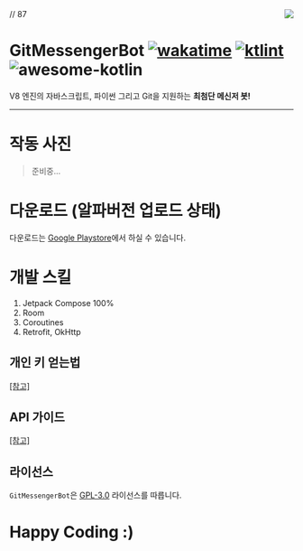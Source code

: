 <image src="https://raw.githubusercontent.com/sungbin5304/GitMessengerBot/master/app/src/main/res/mipmap-xxhdpi/ic_launcher.png" align="right" />
// 87

# GitMessengerBot [![wakatime](https://wakatime.com/badge/github/GitMessengerBot/GitMessengerBot-Android.svg)](https://wakatime.com/badge/github/GitMessengerBot/GitMessengerBot-Android) [![ktlint](https://img.shields.io/badge/code%20style-%E2%9D%A4-FF4081.svg)](https://ktlint.github.io/) ![awesome-kotlin](https://kotlin.link/awesome-kotlin.svg)
V8 엔진의 자바스크립트, 파이썬 그리고 Git을 지원하는 **최첨단 메신저 봇!**

-----

# 작동 사진
> 준비중...

# 다운로드 (알파버전 업로드 상태)
다운로드는 [Google Playstore](https://play.google.com/store/apps/details?id=com.sungbin.gitkakaobot&hl=ko)에서 하실 수 있습니다.

# 개발 스킬
1. Jetpack Compose 100%
2. Room
3. Coroutines
4. Retrofit, OkHttp

## 개인 키 얻는법
[[참고]](https://github.com/jisungbin/GitMessengerBot/blob/master/get-personal-access-key.md)

## API 가이드
[[참고]](https://github.com/jisungbin/GitMessengerBot/blob/master/api-guide.md)

## 라이선스
`GitMessengerBot`은 [GPL-3.0](https://github.com/jisungbin/GitMessengerBot/blob/master/LICENSE) 라이선스를 따릅니다.

# Happy Coding :)
